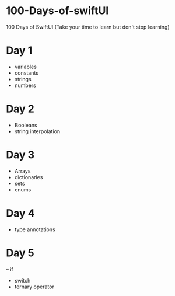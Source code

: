 # 100-Days-of-swiftUI
100 Days of SwiftUI (Take your time to learn but don't stop learning)

# Day 1
- variables
- constants
- strings
- numbers
# Day 2
- Booleans
- string interpolation
# Day 3
- Arrays
- dictionaries
- sets
- enums
# Day 4
- type annotations
# Day 5
– if
- switch
- ternary operator
